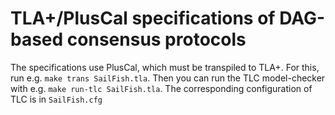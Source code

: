 # TLA+/PlusCal specifications of DAG-based consensus protocols

The specifications use PlusCal, which must be transpiled to TLA+.
For this, run e.g. `make trans SailFish.tla`.
Then you can run the TLC model-checker with e.g. `make run-tlc SailFish.tla`.
The corresponding configuration of TLC is in `SailFish.cfg`
